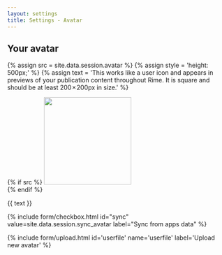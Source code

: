```yaml
---
layout: settings
title: Settings - Avatar
---
```


<div class="mdl-card__title">
    <h2 class="mdl-card__title-text">Your avatar</h2>
</div>

<div class="mdl-card__supporting-text">

{% assign src = site.data.session.avatar %}
{% assign style = 'height: 500px;' %}
{% assign text = 'This works like a user icon and appears in previews of your publication content throughout Rime. It is square and should be at least 200 × 200px in size.' %}


{% if src %}
<img class="bg-cover img-circle" style="background-image: url({{ src }})" width="200px" height="200px" src="/assets/images/blank.png">
<br>
{% endif %}

<p>{{ text }}</p>

{% include form/checkbox.html id="sync" value=site.data.session.sync_avatar label="Sync from apps data" %}

{% include form/upload.html id='userfile' name='userfile' label='Upload new avatar' %}

</div>
